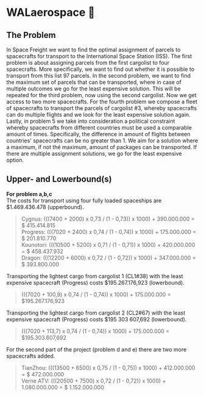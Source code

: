 # WALaerospace :rocket:

## The Problem
In Space Freight we want to find the optimal assignment of parcels to spacecrafts for transport to the International Space Station (ISS). The first problem is about assigning parcels from the first cargolist to four spacecrafts. More specifically, we want to find out whether it is possible to transport from this list 97 parcels. In the second problem, we want to find the maximum set of parcels that can be transported, where in case of multiple outcomes we go for the least expensive solution. This will be repeated for the third problem, now using the second cargolist. Now we get access to two more spacecrafts. For the fourth problem we compose a fleet of spacecrafts to transport the parcels of cargolist #3, whereby spacecrafts can do multiple flights and we look for the least expensive solution again. Lastly, in problem 5 we take into consideration a political constraint whereby spacecrafts from different countries must be used a comparable amount of times. Specifically, the difference in amount of flights between countries' spacecrafts can be no greater than 1. We aim for a solution where a maximum, if not thé maximum, amount of packages can be transported. If there are multiple assignment solutions, we go for the least expensive option.

## Upper- and Lowerbound(s)
**For problem a,b,c**\
The costs for transport using four fully loaded spaceships are $1.469.436.478 (upperbound).

> Cygnus: (((7400 + 2000) x 0,73 / (1 - 0,73)) x 1000) + 390.000.000 = $ 415.414.815\
> Progress: (((7020 + 2400) x 0,74 / (1 - 0,74)) x 1000) + 175.000.000 = $ 201.810.770\
> Kounotori: (((10500 + 5200) x 0,71 / (1 - 0,71)) x 1000) + 420.000.000 = $ 458.437.932\
> Dragon: (((12200 + 6000) x 0,72 / (1 - 0,72)) x 1000) + 347.000.000 = $ 393.800.000

Transporting the lightest cargo from cargolist 1 (CL1#38) with the least expensive spacecraft (Progress) costs $195.267.176,923 (lowerbound).

> (((7020 + 100,9) x 0,74 / (1 - 0,74)) x 1000) + 175.000.000 = $195.267.176,923

Transporting the lightest cargo from cargolist 2 (CL2#67) with the least expensive spacecraft (Progress) costs $195 303 607,692 (lowerbound).

> (((7020 + 113,7) x 0,74 / (1 - 0,74)) x 1000) + 175.000.000 = $195.303.607,692

For the second part of the project (problem d and e) there are two more spacecrafts added.
> TianZhou: (((13500 + 6500) x 0,75 / (1 - 0,75)) x 1000) + 412.000.000 = $ 472.000.000\
> Verne ATV: (((20500 + 7500) x 0,72 / (1 - 0,72)) x 1000) + 1.080.000.000 = $ 1.152.000.000
